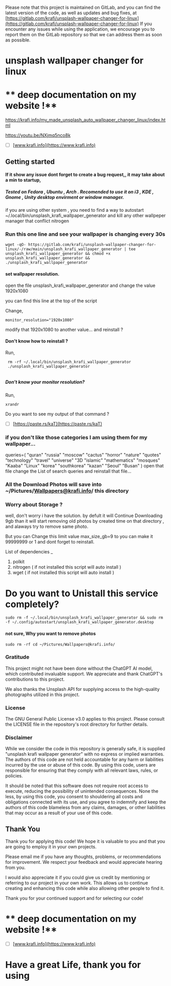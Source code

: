 
Please note that this project is maintained on GitLab, and you can find the latest version of the code, as well as updates and bug fixes, at  [https://gitlab.com/krafi/unsplash-wallpaper-changer-for-linux](https://gitlab.com/krafi/unsplash-wallpaper-changer-for-linux) If you encounter any issues while using the application, we encourage you to report them on the GitLab repository so that we can address them as soon as possible.


# unsplash wallpaper changer for linux


# ** deep documentation on my website !**

https://krafi.info/my_made_unsplash_auto_wallpaper_changer_linux/index.html 

https://youtu.be/NXjmq5nco8k

- [ ] [www.krafi.info](https://www.krafi.info)


## Getting started
#### If it show any issue dont forget to create a bug request,, it may take about a min to startup, 
##### Tested on Fedora , Ubuntu , Arch . Recomended to use it on i3 , KDE , Gnome , Unity  desktop envirment or window manager.

if you are using other system ,
you need to find a way to 
autostart ~/.local/bin/unsplash_krafi_wallpaper_generator
and kill any other wallpeper manager that conflict nitrogen

### Run this one line and see your wallpaper is changing every 30s

```
wget -qO- https://gitlab.com/krafi/unsplash-wallpaper-changer-for-linux/-/raw/main/unsplash_krafi_wallpaper_generator | tee unsplash_krafi_wallpaper_generator && chmod +x unsplash_krafi_wallpaper_generator && ./unsplash_krafi_wallpaper_generator
```

#### set  wallpaper resolution.
open the file unsplash_krafi_wallpaper_generator and change the value 1920x1080

you can find this line at the top of the script

Change,
```
monitor_resolution="1920x1080"
```
modify that 1920x1080 to another value... and reinstall ?

#### Don't know how to reinstall ?
Run,

```
 rm -rf ~/.local/bin/unsplash_krafi_wallpaper_generator 
 ./unsplash_krafi_wallpaper_generator
 
```
##### Don't know your monitor resolution?
Run, 

```
xrandr
```
Do you want to see my output of that command ?

- [ ] [https://paste.rs/kaT](https://paste.rs/kaT)

### if you don't like those categories I am using them for my wallpaper...
queries=(
    "quran"
    "russia"
    "moscow"
    "cactus"
    "horror"
    "nature"
    "quotes"
    "technology"
    "travel"
    "universe"
    "3D
    "islamic"
    "mathematics"
    "mosques"
    "Kaaba"
    "Linux"
    "korea"
    "southkorea"
    "kazan"
    "Seoul"
    "Busan" )
open that file change the List of search queries and reinstall that file...

### All the Download Photos will save into ~/Pictures/Wallpapers@krafi.info/ this directory

### Worry about Storage ?

well, don't worry i have the solution. by defult it will Continue Downloading 9gb than it will start removing old photos by created time on that directory , and alaways try to remove same photo.

But you can Change this limit value  max_size_gb=9 to you can make it 99999999 or 1 and dont forget to reinstall.

List of dependencies _

1. polkit
2. nitrogen ( if not installed this script will auto install )
3. wget ( if not installed this script will auto install )

# Do you want to Unistall this service completely?
```
sudo rm -f ~/.local/bin/unsplash_krafi_wallpaper_generator && sudo rm -f ~/.config/autostart/unsplash_krafi_wallpaper_generator.desktop
```

#### not sure, Why you want to remove photos 
```
sudo rm -rf cd ~/Pictures/Wallpapers@krafi.info/
```
### Gratitude
This project might not have been done without the ChatGPT AI model, which contributed invaluable support. We appreciate and thank ChatGPT's contributions to this project.

We also thanks the Unsplash API for supplying access to the high-quality photographs utilized in this project.

### License
The GNU General Public License v3.0 applies to this project. Please consult the LICENSE file in the repository's root directory for further details.

### Disclaimer
While we consider the code in this repository is generally safe, it is supplied "unsplash krafi wallpaper generator" with no express or implied warranties. The authors of this code are not held accountable for any harm or liabilities incurred by the use or abuse of this code. By using this code, users are responsible for ensuring that they comply with all relevant laws, rules, or policies.

It should be noted that this software does not require root access to execute, reducing the possibility of unintended consequences. None the less, by using this code, you consent to shouldering all costs and obligations connected with its use, and you agree to indemnify and keep the authors of this code blameless from any claims, damages, or other liabilities that may occur as a result of your use of this code.


## Thank You
Thank you for applying this code! We hope it is valuable to you and that you are going to employ it in your own projects.

Please email me if you have any thoughts, problems, or recommendations for improvement. We respect your feedback and would appreciate hearing from you.

I would also appreciate it if you could give us credit by mentioning or referring to our project in your own work. This allows us to continue creating and enhancing this code while also allowing other people to find it.

Thank you for your continued support and for selecting our code!

# ** deep documentation on my website !**

- [ ] [www.krafi.info](https://www.krafi.info)


# Have a great Life, thank you for using 
<!--
sudo systemctl stop unsplash_krafi_wallpaper_generator.service \
sudo systemctl disable unsplash_krafi_wallpaper_generator.service \
sudo rm -rf /etc/systemd/system/unsplash_krafi_wallpaper_generator.service \
-->

